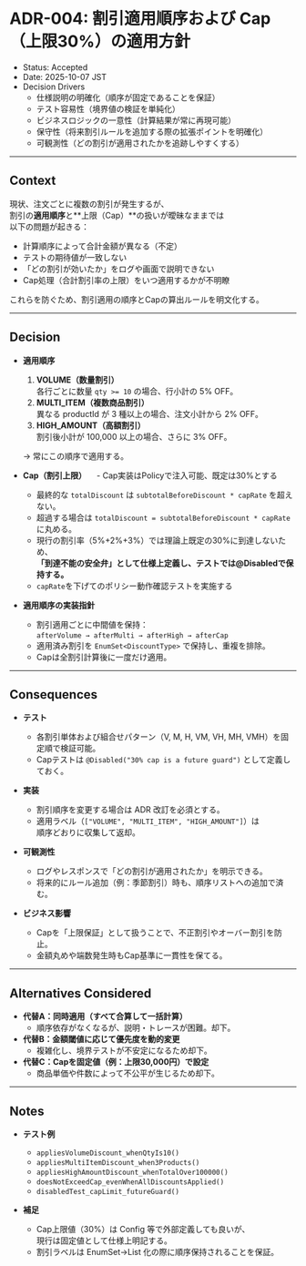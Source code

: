 # ADR-004: 割引適用順序および Cap（上限30%）の適用方針

- Status: Accepted  
- Date: 2025-10-07 JST  
- Decision Drivers  
  - 仕様説明の明確化（順序が固定であることを保証）  
  - テスト容易性（境界値の検証を単純化）  
  - ビジネスロジックの一意性（計算結果が常に再現可能）  
  - 保守性（将来割引ルールを追加する際の拡張ポイントを明確化）  
  - 可観測性（どの割引が適用されたかを追跡しやすくする）

---

## Context
現状、注文ごとに複数の割引が発生するが、  
割引の**適用順序**と**上限（Cap）**の扱いが曖昧なままでは  
以下の問題が起きる：

- 計算順序によって合計金額が異なる（不定）  
- テストの期待値が一致しない  
- 「どの割引が効いたか」をログや画面で説明できない  
- Cap処理（合計割引率の上限）をいつ適用するかが不明瞭  

これらを防ぐため、割引適用の順序とCapの算出ルールを明文化する。

---

## Decision
- **適用順序**
  1. **VOLUME（数量割引）**  
     各行ごとに数量 `qty >= 10` の場合、行小計の 5% OFF。  
  2. **MULTI_ITEM（複数商品割引）**  
     異なる productId が 3 種以上の場合、注文小計から 2% OFF。  
  3. **HIGH_AMOUNT（高額割引）**  
     割引後小計が 100,000 以上の場合、さらに 3% OFF。  

  → 常にこの順序で適用する。

- **Cap（割引上限）**
　- Cap実装はPolicyで注入可能、既定は30%とする
  - 最終的な `totalDiscount` は `subtotalBeforeDiscount * capRate` を超えない。  
  - 超過する場合は `totalDiscount = subtotalBeforeDiscount * capRate` に丸める。  
  - 現行の割引率（5%+2%+3%）では理論上既定の30%に到達しないため、  
    **「到達不能の安全弁」として仕様上定義し、テストでは@Disabledで保持する。**
  - `capRate`を下げてのポリシー動作確認テストを実施する

- **適用順序の実装指針**
  - 割引適用ごとに中間値を保持：  
    `afterVolume → afterMulti → afterHigh → afterCap`  
  - 適用済み割引を `EnumSet<DiscountType>` で保持し、重複を排除。  
  - Capは全割引計算後に一度だけ適用。

---

## Consequences
- **テスト**  
  - 各割引単体および組合せパターン（V, M, H, VM, VH, MH, VMH）を固定順で検証可能。  
  - Capテストは `@Disabled("30% cap is a future guard")` として定義しておく。  

- **実装**  
  - 割引順序を変更する場合は ADR 改訂を必須とする。  
  - 適用ラベル（`["VOLUME", "MULTI_ITEM", "HIGH_AMOUNT"]`）は  
    順序どおりに収集して返却。

- **可観測性**  
  - ログやレスポンスで「どの割引が適用されたか」を明示できる。  
  - 将来的にルール追加（例：季節割引）時も、順序リストへの追加で済む。

- **ビジネス影響**  
  - Capを「上限保証」として扱うことで、不正割引やオーバー割引を防止。  
  - 金額丸めや端数発生時もCap基準に一貫性を保てる。

---

## Alternatives Considered
- **代替A：同時適用（すべて合算して一括計算）**  
  - 順序依存がなくなるが、説明・トレースが困難。却下。  
- **代替B：金額閾値に応じて優先度を動的変更**  
  - 複雑化し、境界テストが不安定になるため却下。  
- **代替C：Capを固定値（例：上限30,000円）で設定**  
  - 商品単価や件数によって不公平が生じるため却下。

---

## Notes
- **テスト例**
  - `appliesVolumeDiscount_whenQtyIs10()`  
  - `appliesMultiItemDiscount_when3Products()`  
  - `appliesHighAmountDiscount_whenTotalOver100000()`  
  - `doesNotExceedCap_evenWhenAllDiscountsApplied()`  
  - `disabledTest_capLimit_futureGuard()`  

- **補足**
  - Cap上限値（30%）は Config 等で外部定義しても良いが、  
    現行は固定値として仕様上明記する。  
  - 割引ラベルは EnumSet→List 化の際に順序保持されることを保証。

